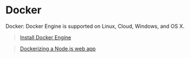 # Docker
Docker: Docker Engine is supported on Linux, Cloud, Windows, and OS X.

> [Install Docker Engine](https://docs.docker.com/engine/installation/)

> [Dockerizing a Node.js web app](https://nodejs.org/en/docs/guides/nodejs-docker-webapp/)
